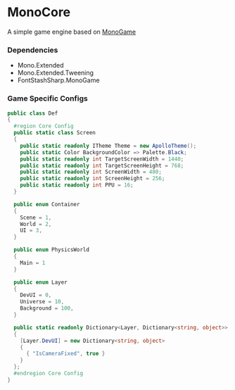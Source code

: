 # MonoCore

A simple game engine based on [MonoGame](https://monogame.net/)

### Dependencies

- Mono.Extended
- Mono.Extended.Tweening
- FontStashSharp.MonoGame

### Game Specific Configs

```c#
public class Def
{
  #region Core Config
  public static class Screen
  {
    public static readonly ITheme Theme = new ApolloTheme();
    public static Color BackgroundColor => Palette.Black;
    public static readonly int TargetScreenWidth = 1440;
    public static readonly int TargetScreenHeight = 768;
    public static readonly int ScreenWidth = 480;
    public static readonly int ScreenHeight = 256;
    public static readonly int PPU = 16;
  }

  public enum Container
  {
    Scene = 1,
    World = 2,
    UI = 3,
  }

  public enum PhysicsWorld
  {
    Main = 1
  }

  public enum Layer
  {
    DevUI = 0,
    Universe = 10,
    Background = 100,
  }

  public static readonly Dictionary<Layer, Dictionary<string, object>> LayerConfig = new()
  {
    [Layer.DevUI] = new Dictionary<string, object>
    {
      { "IsCameraFixed", true }
    }
  };
  #endregion Core Config
}
```
